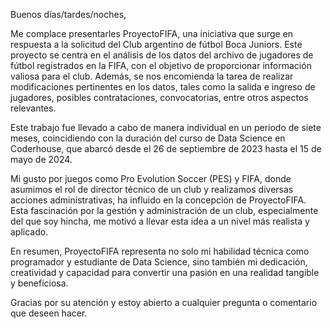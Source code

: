 Buenos días/tardes/noches,

Me complace presentarles ProyectoFIFA, una iniciativa que surge en respuesta a la solicitud del Club argentino de fútbol Boca Juniors. Este proyecto se centra en el análisis de los datos del archivo de jugadores de fútbol registrados en la FIFA, con el objetivo de proporcionar información valiosa para el club. Además, se nos encomienda la tarea de realizar modificaciones pertinentes en los datos, tales como la salida e ingreso de jugadores, posibles contrataciones, convocatorias, entre otros aspectos relevantes.

Este trabajo fue llevado a cabo de manera individual en un periodo de siete meses, coincidiendo con la duración del curso de Data Science en Coderhouse, que abarcó desde el 26 de septiembre de 2023 hasta el 15 de mayo de 2024.

Mi gusto por juegos como Pro Evolution Soccer (PES) y FIFA, donde asumimos el rol de director técnico de un club y realizamos diversas acciones administrativas, ha influido en la concepción de ProyectoFIFA. Esta fascinación por la gestión y administración de un club, especialmente del que soy hincha, me motivó a llevar esta idea a un nivel más realista y aplicado.

En resumen, ProyectoFIFA representa no solo mi habilidad técnica como programador y estudiante de Data Science, sino también mi dedicación, creatividad y capacidad para convertir una pasión en una realidad tangible y beneficiosa.

Gracias por su atención y estoy abierto a cualquier pregunta o comentario que deseen hacer.
